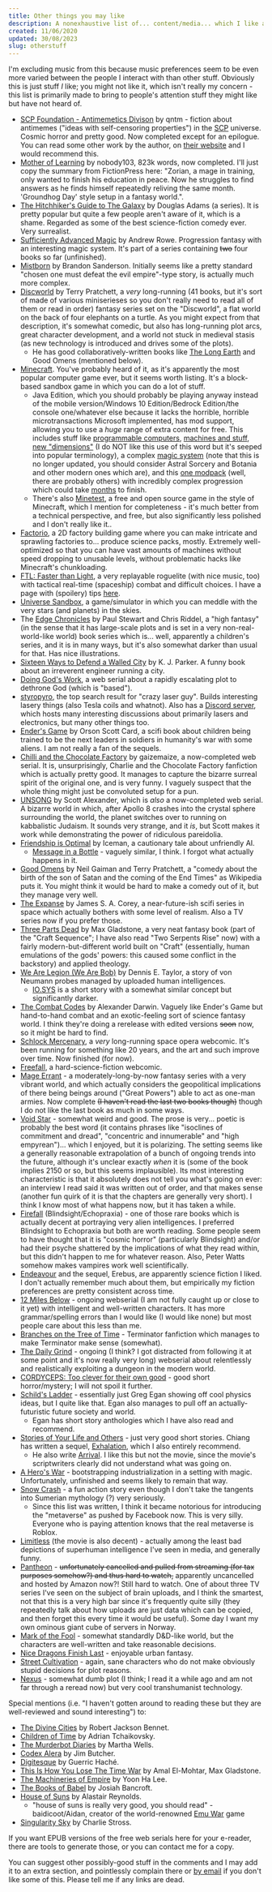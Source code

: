 ```yaml
---
title: Other things you may like
description: A nonexhaustive list of... content/media... which I like and which you may also be interested in as a visitor of my site.
created: 11/06/2020
updated: 30/08/2023
slug: otherstuff
---
```

I'm excluding music from this because music preferences seem to be even more varied between the people I interact with than other stuff.
Obviously this is just stuff *I* like; you might not like it, which isn't really my concern - this list is primarily made to bring to people's attention stuff they might like but have not heard of.

* [SCP Foundation - Antimemetics Divison](http://www.scp-wiki.net/antimemetics-division-hub) by qntm - fiction about antimemes ("ideas with self-censoring properties") in the [SCP](https://en.wikipedia.org/wiki/SCP_Foundation) universe. Cosmic horror and pretty good. Now completed except for an epilogue. You can read some other work by the author, on [their website](https://qntm.org) and I would recommend this.
* [Mother of Learning](https://www.fictionpress.com/s/2961893/1/Mother-of-Learning) by nobody103, 823k words, now completed. I'll just copy the summary from FictionPress here: "Zorian, a mage in training, only wanted to finish his education in peace. Now he struggles to find answers as he finds himself repeatedly reliving the same month. 'Groundhog Day' style setup in a fantasy world.".
* [The Hitchhiker's Guide to The Galaxy](https://www.goodreads.com/series/40957-hitchhiker-s-guide-to-the-galaxy) by Douglas Adams (a series). It is pretty popular but quite a few people aren't aware of it, which is a shame. Regarded as some of the best science-fiction comedy ever. Very surrealist.
* [Sufficiently Advanced Magic](https://www.goodreads.com/book/show/34403860-sufficiently-advanced-magic) by Andrew Rowe. Progression fantasy with an interesting magic system. It's part of a series containing <del>two</del> four books so far (unfinished).
* [Mistborn](https://www.goodreads.com/series/40910-mistborn) by Brandon Sanderson. Initially seems like a pretty standard "chosen one must defeat the evil empire"-type story, is actually much more complex.
* [Discworld](https://en.wikipedia.org/wiki/Discworld) by Terry Pratchett, a *very* long-running (41 books, but it's sort of made of various miniserieses so you don't really need to read all of them or read in order) fantasy series set on the "Discworld", a flat world on the back of four elephants on a turtle. As you might expect from that description, it's somewhat comedic, but also has long-running plot arcs, great character development, and a world not stuck in medieval stasis (as new technology is introduced and drives some of the plots).
  * He has good collaboratively-written books like [The Long Earth](https://www.goodreads.com/book/show/13147230-the-long-earth) and Good Omens (mentioned below).
* [Minecraft](https://www.minecraft.net/en-us/). You've probably heard of it, as it's apparently the most popular computer game ever, but it seems worth listing. It's a block-based sandbox game in which you can do a lot of stuff. 
  * Java Edition, which you should probably be playing anyway instead of the mobile version/Windows 10 Edition/Bedrock Edition/the console one/whatever else because it lacks the horrible, horrible microtransactions Microsoft implemented, has mod support, allowing you to use a *huge* range of extra content for free. This includes stuff like [programmable computers](https://www.curseforge.com/minecraft/mc-mods/cc-tweaked), [machines and stuff](https://www.curseforge.com/minecraft/mc-mods/thermal-expansion), [new "dimensions"](https://www.curseforge.com/minecraft/mc-mods/the-twilight-forest) (I do NOT like this use of this word but it's seeped into popular terminology), a complex [magic system](https://www.curseforge.com/minecraft/mc-mods/thaumcraft) (note that this is no longer updated, you should consider Astral Sorcery and Botania and other modern ones which are), and this [one modpack](https://www.technicpack.net/modpack/mcnewhorizons.677387) (well, there are probably others) with incredibly complex progression which could take [months](https://www.youtube.com/playlist?list=PLliiJ70rl2NvJjby2LoVuP1EuOvRAyf97) to finish.
  * There's also [Minetest](https://www.minetest.net/), a free and open source game in the style of Minecraft, which I mention for completeness - it's much better from a technical perspective, and free, but also significantly less polished and I don't really like it.. 
* [Factorio](https://factorio.com/), a 2D factory building game where you can make intricate and sprawling factories to... produce science packs, mostly. Extremely well-optimized so that you can have vast amounts of machines without speed dropping to unusable levels, without problematic hacks like Minecraft's chunkloading.
* [FTL: Faster than Light](https://subsetgames.com/ftl.html), a very replayable roguelite (with nice music, too) with tactical real-time (spaceship) combat and difficult choices. I have a page with (spoilery) tips [here](/FTL).
* [Universe Sandbox](http://universesandbox.com/), a game/simulator in which you can meddle with the very stars (and planets) in the skies.
* The [Edge Chronicles](https://en.wikipedia.org/wiki/The_Edge_Chronicles) by Paul Stewart and Chris Riddel, a "high fantasy" (in the sense that it has large-scale plots and is set in a very non-real-world-like world) book series which is... well, apparently a children's series, and it is in many ways, but it's also somewhat darker than usual for that. Has nice illustrations.
* [Sixteen Ways to Defend a Walled City](https://www.goodreads.com/book/show/37946419-sixteen-ways-to-defend-a-walled-city) by K. J. Parker. A funny book about an irreverent engineer running a city.
* [Doing God's Work](https://www.royalroad.com/fiction/25442/doing-gods-work), a web serial about a rapidly escalating plot to dethrone God (which is "based").
* [styropyro](https://youtube.com/user/styropyro/), the top search result for "crazy laser guy". Builds interesting lasery things (also Tesla coils and whatnot). Also has a [Discord server](https://discord.gg/ckGrMDR), which hosts many interesting discussions about primarily lasers and electronics, but many other things too.
* [Ender's Game](https://en.wikipedia.org/wiki/Ender%27s_Game) by Orson Scott Card, a scifi book about children being trained to be the next leaders in soldiers in humanity's war with some aliens. I am not really a fan of the sequels.
* [Chilli and the Chocolate Factory](https://www.fanfiction.net/s/13451176/1/Chili-and-the-Chocolate-Factory-Fudge-Revelation) by gaizemaize, a now-completed web serial. It is, unsurprisingly, Charlie and the Chocolate Factory fanfiction which is actually pretty good. It manages to capture the bizarre surreal spirit of the original one, and is very funny. I vaguely suspect that the whole thing might just be convoluted setup for a pun.
* [UNSONG](http://unsongbook.com/) by Scott Alexander, which is *also* a now-completed web serial. A bizarre world in which, after Apollo 8 crashes into the crystal sphere surrounding the world, the planet switches over to running on kabbalistic Judaism. It sounds very strange, and it *is*, but Scott makes it work while demonstrating the power of ridiculous pareidolia.
* [Friendship is Optimal](http://www.fimfiction.net/story/62074/friendship-is-optimal) by Iceman, a cautionary tale about unfriendly AI.
  * [Message in a Bottle](https://www.fimfiction.net/story/368986/message-in-a-bottle) - vaguely similar, I think. I forgot what actually happens in it.
* [Good Omens](https://en.wikipedia.org/wiki/Good_Omens) by Neil Gaiman and Terry Pratchett, a "comedy about the birth of the son of Satan and the coming of the End Times" as Wikipedia puts it. You might think it would be hard to make a comedy out of it, but they manage very well.
* [The Expanse](https://www.goodreads.com/series/56399-the-expanse) by James S. A. Corey, a near-future-ish scifi series in space which actually bothers with some level of realism. Also a TV series now if you prefer those.
* [Three Parts Dead](https://www.goodreads.com/book/show/13539191-three-parts-dead) by Max Gladstone, a very neat fantasy book (part of the "Craft Sequence"; I have also read "Two Serpents Rise" now) with a fairly modern-but-different world built on "Craft" (essentially, human emulations of the gods' powers: this caused some conflict in the backstory) and applied theology.
* [We Are Legion (We Are Bob)](https://www.goodreads.com/book/show/32109569-we-are-legion-we-are-bob) by Dennis E. Taylor, a story of von Neumann probes managed by uploaded human intelligences.
  * [IO.SYS](https://www.datapacrat.com/IO.SYS.html) is a short story with a somewhat similar concept but significantly darker.
* [The Combat Codes](https://www.goodreads.com/book/show/27790093-the-combat-codes) by Alexander Darwin. Vaguely like Ender's Game but hand-to-hand combat and an exotic-feeling sort of science fantasy world. I think they're doing a rerelease with edited versions ~~soon~~ now, so it might be hard to find.
* [Schlock Mercenary](https://www.schlockmercenary.com/), a *very* long-running space opera webcomic. It's been running for something like 20 years, and the art and such improve over time. Now finished (for now).
* [Freefall](http://freefall.purrsia.com/), a hard-science-fiction webcomic.
* [Mage Errant](https://www.goodreads.com/series/252085-mage-errant) - a moderately-long-by-now fantasy series with a very vibrant world, and which actually considers the geopolitical implications of there being beings around ("Great Powers") able to act as one-man armies. Now complete ~~(I haven't read the last two books though)~~ though I do not like the last book as much in some ways.
* [Void Star](https://www.goodreads.com/book/show/29939057-void-star) - somewhat weird and good. The prose is very... poetic is probably the best word (it contains phrases like "isoclines of commitment and dread", "concentric and innumerable" and "high empyrean")... which I enjoyed, but it is polarizing. The setting seems like a generally reasonable extrapolation of a bunch of ongoing trends into the future, although it's unclear exactly *when* it is (some of the book implies 2150 or so, but this seems implausible). Its most interesting characteristic is that it absolutely does not tell you what's going on ever: an interview I read said it was written out of order, and that makes sense (another fun quirk of it is that the chapters are generally very short). I think I know most of what happens now, but it has taken a while.
* [Firefall](https://www.goodreads.com/book/show/22838183-firefall) (Blindsight/Echopraxia) - one of those rare books which is actually decent at portraying very alien intelligences. I preferred Blindsight to Echopraxia but both are worth reading. Some people seem to have thought that it is "cosmic horror" (particularly Blindsight) and/or had their psyche shattered by the implications of what they read within, but this didn't happen to me for whatever reason. Also, Peter Watts somehow makes vampires work well scientifically.
* [Endeavour](https://www.goodreads.com/book/show/22701594-endeavour) and the sequel, Erebus, are apparently science fiction I liked. I don't actually remember much about them, but empirically my fiction preferences are pretty consistent across time.
* [12 Miles Below](https://www.royalroad.com/fiction/42367/12-miles-below/) - ongoing webserial (I am not fully caught up or close to it yet) with intelligent and well-written characters. It has more grammar/spelling errors than I would like (I would like none) but most people care about this less than me.
* [Branches on the Tree of Time](https://www.fanfiction.net/s/9658524/1/Branches-on-the-Tree-of-Time) - Terminator fanfiction which manages to make Terminator make sense (somewhat).
* [The Daily Grind](https://www.royalroad.com/fiction/15925/the-daily-grind) - ongoing (I think? I got distracted from following it at some point and it's now really very long) webserial about relentlessly and realistically exploiting a dungeon in the modern world.
* [CORDYCEPS: Too clever for their own good](https://archiveofourown.org/works/6178036/chapters/14154868) - good short horror/mystery; I will not spoil it further.
* [Schild's Ladder](https://www.goodreads.com/book/show/156780.Schild_s_Ladder) - essentially just Greg Egan showing off cool physics ideas, but I quite like that. Egan also manages to pull off an actually-futuristic future society and world.
  * Egan has short story anthologies which I have also read and recommend.
* [Stories of Your Life and Others](https://www.goodreads.com/book/show/223380.Stories_of_Your_Life_and_Others) - just very good short stories. Chiang has written a sequel, [Exhalation](https://www.goodreads.com/book/show/41160292-exhalation), which I also entirely recommend.
  * He also write [Arrival](https://www.goodreads.com/book/show/32200035-arrival). I like this but not the movie, since the movie's scriptwriters clearly did not understand what was going on.
* [A Hero's War](https://fictionpress.com/s/3238329/1/A-Hero-s-War) - bootstrapping industrialization in a setting with magic. Unfortunately, unfinished and seems likely to remain that way.
* [Snow Crash](https://www.goodreads.com/book/show/40651883-snow-crash) - a fun action story even though I don't take the tangents into Sumerian mythology (?) very seriously.
  * Since this list was written, I think it became notorious for introducing the "metaverse" as pushed by Facebook now. This is very silly. Everyone who is paying attention knows that the real metaverse is Roblox.
* [Limitless](https://en.wikipedia.org/wiki/Limitless_(TV_series)) (the movie is also decent) - actually among the least bad depictions of superhuman intelligence I've seen in media, and generally funny.
* [Pantheon](https://en.wikipedia.org/wiki/Pantheon_(TV_series)) - ~~unfortunately cancelled and pulled from streaming (for tax purposes somehow?) and thus hard to watch,~~ apparently uncancelled and hosted by Amazon now?! Still hard to watch. One of about three TV series I've seen on the subject of brain uploads, and I think the smartest, not that this is a very high bar since it's frequently quite silly (they repeatedly talk about how uploads are just data which can be copied, and then forget this every time it would be useful). Some day I want my own ominous giant cube of servers in Norway.
* [Mark of the Fool](https://www.goodreads.com/series/346305-mark-of-the-fool) - somewhat standardly D&D-like world, but the characters are well-written and take reasonable decisions.
* [Nice Dragons Finish Last](https://www.goodreads.com/series/128485-heartstrikers) - enjoyable urban fantasy.
* [Street Cultivation](https://www.goodreads.com/series/287542-street-cultivation) - again, sane characters who do not make obviously stupid decisions for plot reasons.
* [Nexus](https://www.goodreads.com/book/show/13642710-nexus) - somewhat dumb plot (I think; I read it a while ago and am not far through a reread now) but very cool transhumanist technology.

Special mentions (i.e. "I haven't gotten around to reading these but they are well-reviewed and sound interesting") to:
* [The Divine Cities](https://www.goodreads.com/series/159695-the-divine-cities) by Robert Jackson Bennet.
* [Children of Time](https://www.goodreads.com/book/show/25499718-children-of-time) by Adrian Tchaikovsky.
* [The Murderbot Diaries](https://www.goodreads.com/series/191900-the-murderbot-diaries) by Martha Wells.
* [Codex Alera](https://www.goodreads.com/series/45545-codex-alera) by Jim Butcher.
* [Digitesque](https://www.goodreads.com/series/183319-digitesque) by Guerric Haché.
* [This Is How You Lose The Time War](https://www.goodreads.com/book/show/43352954-this-is-how-you-lose-the-time-war) by Amal El-Mohtar, Max Gladstone.
* [The Machineries of Empire](https://www.goodreads.com/series/160439-the-machineries-of-empire) by Yoon Ha Lee.
* [The Books of Babel](https://www.goodreads.com/series/127130-the-books-of-babel) by Josiah Bancroft.
* [House of Suns](https://www.goodreads.com/book/show/1126719.House_of_Suns) by Alastair Reynolds.
  * "house of suns is really very good, you should read" - baidicoot/Aidan, creator of the world-renowned [Emu War](/emu-war) game
* [Singularity Sky](https://www.goodreads.com/book/show/81992.Singularity_Sky) by Charlie Stross.

If you want EPUB versions of the free web serials here for your e-reader, there are tools to generate those, or you can contact me for a copy.

You can suggest other possibly-good stuff in the comments and I may add it to an extra section, and pointlessly complain there or [by email](mailto:me@osmarks.net) if you don't like some of this. Please tell me if any links are dead.
